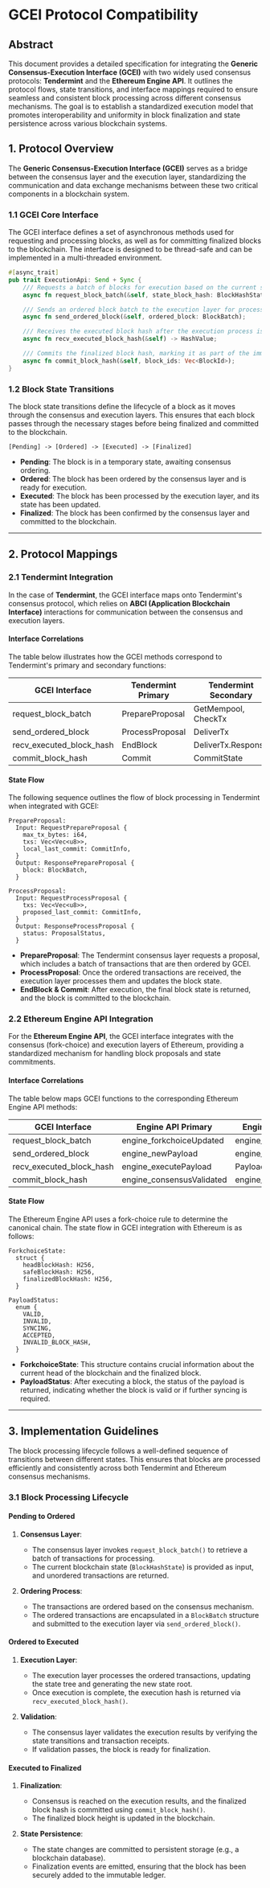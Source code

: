 # GCEI Protocol Compatibility

## Abstract

This document provides a detailed specification for integrating the **Generic Consensus-Execution Interface (GCEI)** with two widely used consensus protocols: **Tendermint** and the **Ethereum Engine API**. It outlines the protocol flows, state transitions, and interface mappings required to ensure seamless and consistent block processing across different consensus mechanisms. The goal is to establish a standardized execution model that promotes interoperability and uniformity in block finalization and state persistence across various blockchain systems.

## 1. Protocol Overview

The **Generic Consensus-Execution Interface (GCEI)** serves as a bridge between the consensus layer and the execution layer, standardizing the communication and data exchange mechanisms between these two critical components in a blockchain system.

### 1.1 GCEI Core Interface

The GCEI interface defines a set of asynchronous methods used for requesting and processing blocks, as well as for committing finalized blocks to the blockchain. The interface is designed to be thread-safe and can be implemented in a multi-threaded environment.

```rust
#[async_trait]
pub trait ExecutionApi: Send + Sync {
    /// Requests a batch of blocks for execution based on the current state of the blockchain.
    async fn request_block_batch(&self, state_block_hash: BlockHashState) -> BlockBatch;

    /// Sends an ordered block batch to the execution layer for processing.
    async fn send_ordered_block(&self, ordered_block: BlockBatch);

    /// Receives the executed block hash after the execution process is complete.
    async fn recv_executed_block_hash(&self) -> HashValue;

    /// Commits the finalized block hash, marking it as part of the immutable state.
    async fn commit_block_hash(&self, block_ids: Vec<BlockId>);
}
```

### 1.2 Block State Transitions

The block state transitions define the lifecycle of a block as it moves through the consensus and execution layers. This ensures that each block passes through the necessary stages before being finalized and committed to the blockchain.

```plaintext
[Pending] -> [Ordered] -> [Executed] -> [Finalized]
```

- **Pending**: The block is in a temporary state, awaiting consensus ordering.
- **Ordered**: The block has been ordered by the consensus layer and is ready for execution.
- **Executed**: The block has been processed by the execution layer, and its state has been updated.
- **Finalized**: The block has been confirmed by the consensus layer and committed to the blockchain.

---

## 2. Protocol Mappings

### 2.1 Tendermint Integration

In the case of **Tendermint**, the GCEI interface maps onto Tendermint's consensus protocol, which relies on **ABCI (Application Blockchain Interface)** interactions for communication between the consensus and execution layers.

#### Interface Correlations

The table below illustrates how the GCEI methods correspond to Tendermint's primary and secondary functions:

| GCEI Interface         | Tendermint Primary   | Tendermint Secondary   |
|------------------------|---------------------|------------------------|
| request_block_batch     | PrepareProposal     | GetMempool, CheckTx     |
| send_ordered_block      | ProcessProposal     | DeliverTx              |
| recv_executed_block_hash| EndBlock            | DeliverTx.Response      |
| commit_block_hash       | Commit              | CommitState            |

#### State Flow

The following sequence outlines the flow of block processing in Tendermint when integrated with GCEI:

```plaintext
PrepareProposal:
  Input: RequestPrepareProposal {
    max_tx_bytes: i64,
    txs: Vec<Vec<u8>>,
    local_last_commit: CommitInfo,
  }
  Output: ResponsePrepareProposal {
    block: BlockBatch,
  }

ProcessProposal:
  Input: RequestProcessProposal {
    txs: Vec<Vec<u8>>,
    proposed_last_commit: CommitInfo,
  }
  Output: ResponseProcessProposal {
    status: ProposalStatus,
  }
```

- **PrepareProposal**: The Tendermint consensus layer requests a proposal, which includes a batch of transactions that are then ordered by GCEI.
- **ProcessProposal**: Once the ordered transactions are received, the execution layer processes them and updates the block state.
- **EndBlock & Commit**: After execution, the final block state is returned, and the block is committed to the blockchain.

### 2.2 Ethereum Engine API Integration

For the **Ethereum Engine API**, the GCEI interface integrates with the consensus (fork-choice) and execution layers of Ethereum, providing a standardized mechanism for handling block proposals and state commitments.

#### Interface Correlations

The table below maps GCEI functions to the corresponding Ethereum Engine API methods:

| GCEI Interface         | Engine API Primary     | Engine API Secondary   |
|------------------------|------------------------|------------------------|
| request_block_batch     | engine_forkchoiceUpdated | engine_getPayload      |
| send_ordered_block      | engine_newPayload      | engine_executePayload  |
| recv_executed_block_hash| engine_executePayload  | PayloadStatus          |
| commit_block_hash       | engine_consensusValidated| engine_forkchoiceUpdated|

#### State Flow

The Ethereum Engine API uses a fork-choice rule to determine the canonical chain. The state flow in GCEI integration with Ethereum is as follows:

```plaintext
ForkchoiceState:
  struct {
    headBlockHash: H256,
    safeBlockHash: H256,
    finalizedBlockHash: H256,
  }

PayloadStatus:
  enum {
    VALID,
    INVALID,
    SYNCING,
    ACCEPTED,
    INVALID_BLOCK_HASH,
  }
```

- **ForkchoiceState**: This structure contains crucial information about the current head of the blockchain and the finalized block.
- **PayloadStatus**: After executing a block, the status of the payload is returned, indicating whether the block is valid or if further syncing is required.

---

## 3. Implementation Guidelines

The block processing lifecycle follows a well-defined sequence of transitions between different states. This ensures that blocks are processed efficiently and consistently across both Tendermint and Ethereum consensus mechanisms.

### 3.1 Block Processing Lifecycle

#### Pending to Ordered

1. **Consensus Layer**:
    - The consensus layer invokes `request_block_batch()` to retrieve a batch of transactions for processing.
    - The current blockchain state (`BlockHashState`) is provided as input, and unordered transactions are returned.

2. **Ordering Process**:
    - The transactions are ordered based on the consensus mechanism.
    - The ordered transactions are encapsulated in a `BlockBatch` structure and submitted to the execution layer via `send_ordered_block()`.

#### Ordered to Executed

1. **Execution Layer**:
    - The execution layer processes the ordered transactions, updating the state tree and generating the new state root.
    - Once execution is complete, the execution hash is returned via `recv_executed_block_hash()`.

2. **Validation**:
    - The consensus layer validates the execution results by verifying the state transitions and transaction receipts.
    - If validation passes, the block is ready for finalization.

#### Executed to Finalized

1. **Finalization**:
    - Consensus is reached on the execution results, and the finalized block hash is committed using `commit_block_hash()`.
    - The finalized block height is updated in the blockchain.

2. **State Persistence**:
    - The state changes are committed to persistent storage (e.g., a blockchain database).
    - Finalization events are emitted, ensuring that the block has been securely added to the immutable ledger.

